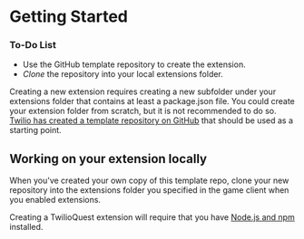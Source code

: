 # Getting Started

<div class="aside">
<h3>To-Do List</h3>
<ul>
  <li>Use the GitHub template repository to create the extension.</li>
  <li><em>Clone</em> the repository into your local extensions folder.</li>
</ul>
</div>

Creating a new extension requires creating a new subfolder under your extensions folder that contains at least a package.json file. You could create your extension folder from scratch, but it is not recommended to do so. [Twilio has created a template repository on GitHub](https://github.com/TwilioQuest/twilioquest-extension-template) that should be used as a starting point.

## Working on your extension locally

When you've created your own copy of this template repo, clone your new repository into the extensions folder you specified in the game client when you enabled extensions.

Creating a TwilioQuest extension will require that you have [Node.js and npm](https://nodejs.org/en/download/) installed.
